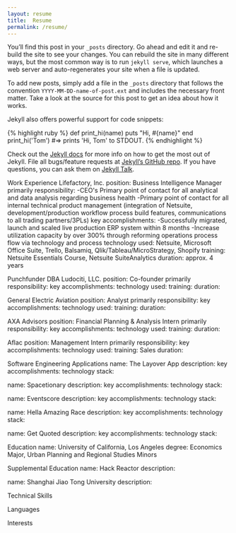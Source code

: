 ```yaml
---
layout: resume
title:  Resume
permalink: /resume/
---
```

You’ll find this post in your `_posts` directory. Go ahead and edit it and re-build the site to see your changes. You can rebuild the site in many different ways, but the most common way is to run `jekyll serve`, which launches a web server and auto-regenerates your site when a file is updated.

To add new posts, simply add a file in the `_posts` directory that follows the convention `YYYY-MM-DD-name-of-post.ext` and includes the necessary front matter. Take a look at the source for this post to get an idea about how it works.

Jekyll also offers powerful support for code snippets:

{% highlight ruby %}
def print_hi(name)
  puts "Hi, #{name}"
end
print_hi('Tom')
#=> prints 'Hi, Tom' to STDOUT.
{% endhighlight %}

Check out the [Jekyll docs][jekyll-docs] for more info on how to get the most out of Jekyll. File all bugs/feature requests at [Jekyll’s GitHub repo][jekyll-gh]. If you have questions, you can ask them on [Jekyll Talk][jekyll-talk].

[jekyll-docs]: https://jekyllrb.com/docs/home
[jekyll-gh]:   https://github.com/jekyll/jekyll
[jekyll-talk]: https://talk.jekyllrb.com/




Work Experience
Lifefactory, Inc.
position: Business Intelligence Manager
primarily responsibility:
-CEO's Primary point of contact for all analytical and data analysis regarding business health
-Primary point of contact for all internal technical product management (integration of Netsuite, development/production workflow process build features, communications to all trading partners/3PLs)
key accomplishments:
-Successfully migrated, launch and scaled live production ERP system within 8 months
-Increase utilization capacity by over 300% through reforming operations process flow via technology and process
technology used: Netsuite, Microsoft Office Suite, Trello, Balsamiq, Qlik/Tableau/MicroStrategy, Shopify
training: Netsuite Essentials Course, Netsuite SuiteAnalytics
duration: approx. 4 years

Punchfunder DBA Ludociti, LLC.
position: Co-founder
primarily responsibility:
key accomplishments:
technology used:
training:
duration:

General Electric Aviation
position: Analyst
primarily responsibility:
key accomplishments:
technology used:
training:
duration:

AXA Advisors
position: Financial Planning & Analysis Intern
primarily responsibility:
key accomplishments:
technology used:
training:
duration:

Aflac
position: Management Intern
primarily responsibility:
key accomplishments:
technology used:
training: Sales
duration:


Software Engineering Applications
name: The Layover App
description:
key accomplishments:
technology stack:

name: Spacetionary
description:
key accomplishments:
technology stack:

name: Eventscore
description:
key accomplishments:
technology stack:

name: Hella Amazing Race
description:
key accomplishments:
technology stack:

name: Get Quoted
description:
key accomplishments:
technology stack:



Education
name: University of California, Los Angeles
degree: Economics Major, Urban Planning and Regional Studies Minors

Supplemental Education
name: Hack Reactor
description:

name: Shanghai Jiao Tong University
description:



Technical Skills


Languages


Interests
